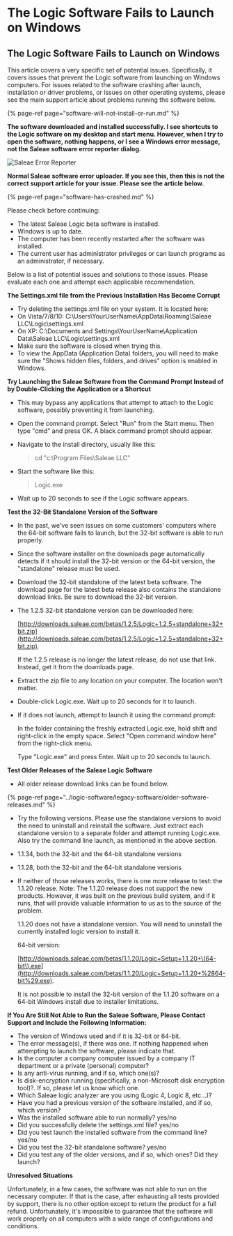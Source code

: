 # The Logic Software Fails to Launch on Windows

## The Logic Software Fails to Launch on Windows

This article covers a very specific set of potential issues. Specifically, it covers issues that prevent the Logic software from launching on Windows computers. For issues related to the software crashing after launch, installation or driver problems, or issues on other operating systems, please see the main support article about problems running the software below.

{% page-ref page="software-will-not-install-or-run.md" %}

**The software downloaded and installed successfully. I see shortcuts to the Logic software on my desktop and start menu. However, when I try to open the software, nothing happens, or I see a Windows error message, not the Saleae software error reporter dialog.**

![Saleae Error Reporter](https://trello-attachments.s3.amazonaws.com/566f6b55b646f22a96776611/482x136/0a4c4435f07304337d40b8ed2874da14/error_reporter.png)

**Normal Saleae software error uploader. If you see this, then this is not the correct support article for your issue. Please see the article below.**

{% page-ref page="software-has-crashed.md" %}

Please check before continuing:

* The latest Saleae Logic beta software is installed.
* Windows is up to date.
* The computer has been recently restarted after the software was installed.
* The current user has administrator privileges or can launch programs as an administrator, if necessary.

Below is a list of potential issues and solutions to those issues. Please evaluate each one and attempt each applicable recommendation.

**The Settings.xml file from the Previous Installation Has Become Corrupt**

* Try deleting the settings.xml file on your system. It is located here:
* On Vista/7/8/10: C:\Users\YourUserName\AppData\Roaming\Saleae LLC\Logic\settings.xml
* On XP: C:\Documents and Settings\YourUserName\Application Data\Saleae LLC\Logic\settings.xml
* Make sure the software is closed when trying this.
* To view the AppData \(Application Data\) folders, you will need to make sure the "Shows hidden files, folders, and drives" option is enabled in Windows.

**Try Launching the Saleae Software from the Command Prompt Instead of by Double-Clicking the Application or a Shortcut**

* This may bypass any applications that attempt to attach to the Logic software, possibly preventing it from launching.
* Open the command prompt. Select "Run" from the Start menu. Then type "cmd" and press OK. A black command prompt should appear.
* Navigate to the install directory, usually like this:

  > cd "c:\Program Files\Saleae LLC"

* Start the software like this:

  > Logic.exe

* Wait up to 20 seconds to see if the Logic software appears.

**Test the 32-Bit Standalone Version of the Software**

* In the past, we've seen issues on some customers' computers where the 64-bit software fails to launch, but the 32-bit software is able to run properly.
* Since the software installer on the downloads page automatically detects if it should install the 32-bit version or the 64-bit version, the "standalone" release must be used.
* Download the 32-bit standalone of the latest beta software. The download page for the latest beta release also contains the standalone download links. Be sure to download the 32-bit version.
* The 1.2.5 32-bit standalone version can be downloaded here:

  [http://downloads.saleae.com/betas/1.2.5/Logic+1.2.5+standalone+32+bit.zip](http://downloads.saleae.com/betas/1.2.5/Logic+1.2.5+standalone+32+bit.zip).

  If the 1.2.5 release is no longer the latest release, do not use that link. Instead, get it from the downloads page.

* Extract the zip file to any location on your computer. The location won't matter.
* Double-click Logic.exe. Wait up to 20 seconds for it to launch.
* If it does not launch, attempt to launch it using the command prompt:

    In the folder containing the freshly extracted Logic.exe, hold shift and right-click in the empty space. Select "Open command window here" from the right-click menu.

    Type "Logic.exe" and press Enter. Wait up to 20 seconds to launch.

**Test Older Releases of the Saleae Logic Software**

* All older release download links can be found below.

{% page-ref page="../logic-software/legacy-software/older-software-releases.md" %}

* Try the following versions. Please use the standalone versions to avoid the need to uninstall and reinstall the software. Just extract each standalone version to a separate folder and attempt running Logic.exe. Also try the command line launch, as mentioned in the above section. 
* 1.1.34, both the 32-bit and the 64-bit standalone versions
* 1.1.28, both the 32-bit and the 64-bit standalone versions
* If neither of those releases works, there is one more release to test: the 1.1.20 release. Note: The 1.1.20 release does not support the new products. However, it was built on the previous build system, and if it runs, that will provide valuable information to us as to the source of the problem.

  1.1.20 does not have a standalone version. You will need to uninstall the currently installed logic version to install it.

  64-bit version:

  [http://downloads.saleae.com/betas/1.1.20/Logic+Setup+1.1.20+\(64-bit\).exe](http://downloads.saleae.com/betas/1.1.20/Logic+Setup+1.1.20+%2864-bit%29.exe).

  It is not possible to install the 32-bit version of the 1.1.20 software on a 64-bit Windows install due to installer limitations.

**If You Are Still Not Able to Run the Saleae Software, Please Contact Support and Include the Following Information:**

* The version of Windows used and if it is 32-bit or 64-bit.
* The error message\(s\), if there was one. If nothing happened when attempting to launch the software, please indicate that.
* Is the computer a company computer issued by a company IT department or a private \(personal\) computer?
* Is any anti-virus running, and if so, which one\(s\)?
* Is disk-encryption running \(specifically, a non-Microsoft disk encryption tool\)?. If so, please let us know which one.
* Which Saleae logic analyzer are you using \(Logic 4, Logic 8, etc...\)?
* Have you had a previous version of the software installed, and if so, which version?
* Was the installed software able to run normally? yes/no
* Did you successfully delete the settings.xml file? yes/no
* Did you test launch the installed software from the command line? yes/no
* Did you test the 32-bit standalone software? yes/no
* Did you test any of the older versions, and if so, which ones? Did they launch?

**Unresolved Situations**

Unfortunately, in a few cases, the software was not able to run on the necessary computer. If that is the case, after exhausting all tests provided by support, there is no other option except to return the product for a full refund. Unfortunately, it's impossible to guarantee that the software will work properly on all computers with a wide range of configurations and conditions.

